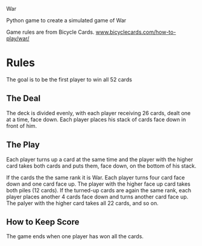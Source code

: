 War

Python game to create a simulated game of War 

Game rules are from Bicycle Cards. www.bicyclecards.com/how-to-play/war/

# Rules

The goal is to be the first player to win all 52 cards

## The Deal

The deck is divided evenly, with each player receiving 26 cards, dealt one at a time, face down. Each player places his stack of cards face down in front of him.

## The Play

Each player turns up a card at the same time and the player with the higher card takes both cards and puts them, face down, on the bottom of his stack.

If the cards the the same rank it is War. Each player turns four card face down and one card face up. The player with the higher face up card takes both piles (12 cards). If the turned-up cards are again the same rank, each player places another 4 cards face down and turns another card face up. The palyer with the higher card takes all 22 cards, and so on.

## How to Keep Score
The game ends when one player has won all the cards.
